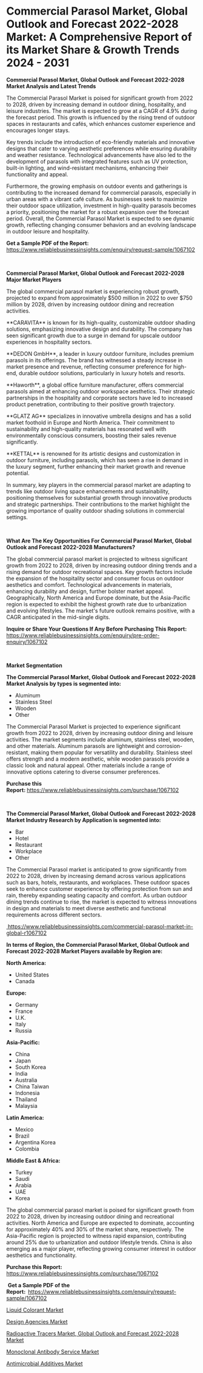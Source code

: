 <p><h1>Commercial Parasol Market, Global Outlook and Forecast 2022-2028 Market: A Comprehensive Report of its Market Share & Growth Trends 2024 - 2031</h1></p><p><strong>Commercial Parasol Market, Global Outlook and Forecast 2022-2028 Market Analysis and Latest Trends</strong></p>
<p><p>The Commercial Parasol Market is poised for significant growth from 2022 to 2028, driven by increasing demand in outdoor dining, hospitality, and leisure industries. The market is expected to grow at a CAGR of 4.9% during the forecast period. This growth is influenced by the rising trend of outdoor spaces in restaurants and cafés, which enhances customer experience and encourages longer stays. </p><p>Key trends include the introduction of eco-friendly materials and innovative designs that cater to varying aesthetic preferences while ensuring durability and weather resistance. Technological advancements have also led to the development of parasols with integrated features such as UV protection, built-in lighting, and wind-resistant mechanisms, enhancing their functionality and appeal. </p><p>Furthermore, the growing emphasis on outdoor events and gatherings is contributing to the increased demand for commercial parasols, especially in urban areas with a vibrant café culture. As businesses seek to maximize their outdoor space utilization, investment in high-quality parasols becomes a priority, positioning the market for a robust expansion over the forecast period. Overall, the Commercial Parasol Market is expected to see dynamic growth, reflecting changing consumer behaviors and an evolving landscape in outdoor leisure and hospitality.</p></p>
<p><strong>Get a Sample PDF of the Report:&nbsp;</strong> <a href="https://www.reliablebusinessinsights.com/enquiry/request-sample/1067102">https://www.reliablebusinessinsights.com/enquiry/request-sample/1067102</a></p>
<p>&nbsp;</p>
<p><strong>Commercial Parasol Market, Global Outlook and Forecast 2022-2028 Major Market Players</strong></p>
<p><p>The global commercial parasol market is experiencing robust growth, projected to expand from approximately $500 million in 2022 to over $750 million by 2028, driven by increasing outdoor dining and recreation activities.</p><p>**CARAVITA** is known for its high-quality, customizable outdoor shading solutions, emphasizing innovative design and durability. The company has seen significant growth due to a surge in demand for upscale outdoor experiences in hospitality sectors.</p><p>**DEDON GmbH**, a leader in luxury outdoor furniture, includes premium parasols in its offerings. The brand has witnessed a steady increase in market presence and revenue, reflecting consumer preference for high-end, durable outdoor solutions, particularly in luxury hotels and resorts.</p><p>**Haworth**, a global office furniture manufacturer, offers commercial parasols aimed at enhancing outdoor workspace aesthetics. Their strategic partnerships in the hospitality and corporate sectors have led to increased product penetration, contributing to their positive growth trajectory.</p><p>**GLATZ AG** specializes in innovative umbrella designs and has a solid market foothold in Europe and North America. Their commitment to sustainability and high-quality materials has resonated well with environmentally conscious consumers, boosting their sales revenue significantly.</p><p>**KETTAL** is renowned for its artistic designs and customization in outdoor furniture, including parasols, which has seen a rise in demand in the luxury segment, further enhancing their market growth and revenue potential.</p><p>In summary, key players in the commercial parasol market are adapting to trends like outdoor living space enhancements and sustainability, positioning themselves for substantial growth through innovative products and strategic partnerships. Their contributions to the market highlight the growing importance of quality outdoor shading solutions in commercial settings.</p></p>
<p>&nbsp;</p>
<p><strong>What Are The Key Opportunities For Commercial Parasol Market, Global Outlook and Forecast 2022-2028 Manufacturers?</strong></p>
<p><p>The global commercial parasol market is projected to witness significant growth from 2022 to 2028, driven by increasing outdoor dining trends and a rising demand for outdoor recreational spaces. Key growth factors include the expansion of the hospitality sector and consumer focus on outdoor aesthetics and comfort. Technological advancements in materials, enhancing durability and design, further bolster market appeal. Geographically, North America and Europe dominate, but the Asia-Pacific region is expected to exhibit the highest growth rate due to urbanization and evolving lifestyles. The market's future outlook remains positive, with a CAGR anticipated in the mid-single digits.</p></p>
<p><strong>Inquire or Share Your Questions If Any Before Purchasing This Report:</strong> <a href="https://www.reliablebusinessinsights.com/enquiry/pre-order-enquiry/1067102">https://www.reliablebusinessinsights.com/enquiry/pre-order-enquiry/1067102</a></p>
<p>&nbsp;</p>
<p><strong>Market Segmentation</strong></p>
<p><strong>The Commercial Parasol Market, Global Outlook and Forecast 2022-2028 Market Analysis by types is segmented into:</strong></p>
<p><ul><li>Aluminum</li><li>Stainless Steel</li><li>Wooden</li><li>Other</li></ul></p>
<p><p>The Commercial Parasol Market is projected to experience significant growth from 2022 to 2028, driven by increasing outdoor dining and leisure activities. The market segments include aluminum, stainless steel, wooden, and other materials. Aluminum parasols are lightweight and corrosion-resistant, making them popular for versatility and durability. Stainless steel offers strength and a modern aesthetic, while wooden parasols provide a classic look and natural appeal. Other materials include a range of innovative options catering to diverse consumer preferences.</p></p>
<p><strong>Purchase this Report:&nbsp;</strong><a href="https://www.reliablebusinessinsights.com/purchase/1067102">https://www.reliablebusinessinsights.com/purchase/1067102</a></p>
<p>&nbsp;</p>
<p><strong>The Commercial Parasol Market, Global Outlook and Forecast 2022-2028 Market Industry Research by Application is segmented into:</strong></p>
<p><ul><li>Bar</li><li>Hotel</li><li>Restaurant</li><li>Workplace</li><li>Other</li></ul></p>
<p><p>The Commercial Parasol market is anticipated to grow significantly from 2022 to 2028, driven by increasing demand across various applications such as bars, hotels, restaurants, and workplaces. These outdoor spaces seek to enhance customer experience by offering protection from sun and rain, thereby expanding seating capacity and comfort. As urban outdoor dining trends continue to rise, the market is expected to witness innovations in design and materials to meet diverse aesthetic and functional requirements across different sectors.</p></p>
<p><a href="https://www.reliablebusinessinsights.com/commercial-parasol-market-in-global-r1067102">&nbsp;https://www.reliablebusinessinsights.com/commercial-parasol-market-in-global-r1067102</a></p>
<p><strong>In terms of Region, the Commercial Parasol Market, Global Outlook and Forecast 2022-2028 Market Players available by Region are:</strong></p>
<p>
    <p> <strong> North America: </strong>
        <ul>
            <li>United States</li>
            <li>Canada</li>
        </ul>
        </p> 
    <p> <strong> Europe: </strong>
        <ul>
            <li>Germany</li>
            <li>France</li>
            <li>U.K.</li>
            <li>Italy</li>
            <li>Russia</li>
        </ul>
        </p> 
    <p> <strong> Asia-Pacific: </strong>
        <ul>
            <li>China</li>
            <li>Japan</li>
            <li>South Korea</li>
            <li>India</li>
            <li>Australia</li>
            <li>China Taiwan</li>
            <li>Indonesia</li>
            <li>Thailand</li>
            <li>Malaysia</li>
        </ul>
        </p> 
    <p> <strong> Latin America: </strong>
        <ul>
            <li>Mexico</li>
            <li>Brazil</li>
            <li>Argentina Korea</li>
            <li>Colombia</li>
        </ul>
        </p> 
    <p> <strong> Middle East & Africa: </strong>
        <ul>
            <li>Turkey</li>
            <li>Saudi</li>
            <li>Arabia</li>
            <li>UAE</li>
            <li>Korea</li>
        </ul>
    </p>
    </p>
<p><p>The global commercial parasol market is poised for significant growth from 2022 to 2028, driven by increasing outdoor dining and recreational activities. North America and Europe are expected to dominate, accounting for approximately 40% and 30% of the market share, respectively. The Asia-Pacific region is projected to witness rapid expansion, contributing around 25% due to urbanization and outdoor lifestyle trends. China is also emerging as a major player, reflecting growing consumer interest in outdoor aesthetics and functionality.</p></p>
<p><strong>Purchase this Report: </strong><a href="https://www.reliablebusinessinsights.com/purchase/1067102">https://www.reliablebusinessinsights.com/purchase/1067102</a></p>
<p>&nbsp;<strong>Get a Sample PDF of the Report:&nbsp;&nbsp;</strong><a href="https://www.reliablebusinessinsights.com/enquiry/request-sample/1067102">https://www.reliablebusinessinsights.com/enquiry/request-sample/1067102</a></p>
<p><strong></strong></p>
<p><p><a href="https://medium.com/@addiehirthe44/global-liquid-colorant-market-size-is-expected-to-experience-a-cagr-of-4-6-3bd80a54d6e6">Liquid Colorant Market</a></p><p><a href="https://www.linkedin.com/pulse/in-depth-analysis-global-design-agencies-market-scope-its-x0yae?trackingId=6oDVbGIgSROLPMEMoBVjCQ%3D%3D">Design Agencies Market</a></p><p><a href="https://github.com/hrhzhypq19/Market-Research-Report-List-1/blob/main/radioactive-tracers-market-global-outlook-and-forecast-2022-2028-market.md">Radioactive Tracers Market, Global Outlook and Forecast 2022-2028 Market</a></p><p><a href="https://www.linkedin.com/pulse/in-depth-analysis-global-monoclonal-antibody-service-market-r0brc?trackingId=PO4He2MoT%2BO9KcnInKGQYw%3D%3D">Monoclonal Antibody Service Market</a></p><p><a href="https://medium.com/@jakobeblake51/strategic-insights-into-global-antimicrobial-additives-market-trends-2024-2031-covered-in-180-4ea5f29c2a31">Antimicrobial Additives Market</a></p></p>
